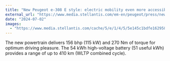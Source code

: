 ```yaml
---
title: "New Peugeot e-308 E style: electric mobility even more accessible"
external_url: "https://www.media.stellantis.com/em-en/peugeot/press/new-peugeot-e-308-e-style-electric-mobility-even-more-accessible"
date: "2024-07-02"
images:
  - "https://www.media.stellantis.com/cache/5/e/1/4/5/5e145c1bdfe162958961dd5c5f4c605d63d38457.jpeg"
---
```


The new powertrain delivers 156 bhp (115 kW) and 270 Nm of torque for optimum driving pleasure. The 54 kWh high-voltage battery (51 useful kWh) provides a range of up to 410 km (WLTP combined cycle).